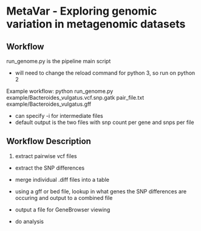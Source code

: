 # MetaVar - Exploring genomic variation in metagenomic datasets

## Workflow
run_genome.py is the pipeline main script
* will need to change the reload command for python 3, so run on python 2

Example workflow:
python run_genome.py example/Bacteroides_vulgatus.vcf.snp.gatk pair_file.txt example/Bacteroides_vulgatus.gff
* can specify -i for intermediate files
* default output is the two files with snp count per gene and snps per file

## Workflow Description
1. extract pairwise vcf files
* extract the SNP differences
* merge individual .diff files into a table
* using a gff or bed file, lookup in what genes the SNP differences are occuring and output to a combined file

* output a file for GeneBrowser viewing
* do analysis

